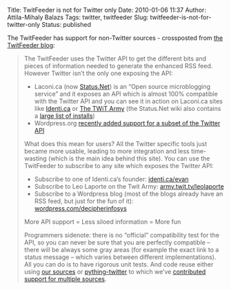 Title: TwitFeeder is not for Twitter only
Date: 2010-01-06 11:37
Author: Attila-Mihaly Balazs
Tags: twitter, twitfeeder
Slug: twitfeeder-is-not-for-twitter-only
Status: published

The TwitFeeder has support for non-Twitter sources - crossposted from
[the TwitFeeder
blog](http://blog.thetwitfeeder.com/2010/01/twitfeeder-is-not-for-twitter-only.html):

> The TwitFeeder uses the Twitter API to get the different bits and
> pieces of information needed to generate the enhanced RSS feed.
> However Twitter isn’t the only one exposing the API:
>
> -   Laconi.ca (now [Status.Net](http://status.net/)) is an “Open
>     source microblogging service” and it exposes an API which is
>     almost 100% compatible with the Twitter API and you can see it in
>     action on Laconi.ca sites like [Identi.ca](http://identi.ca/) or
>     [The TWiT Army](http://army.twit.tv/) (the Status.Net wiki also
>     contains a [large list of
>     installs](http://status.net/wiki/ListOfServers))
> -   Wordpress.org [recently added support for a subset of the Twitter
>     API](http://en.blog.wordpress.com/2009/12/12/twitter-api/)
>
> What does this mean for users? All the Twitter specific tools just
> became more usable, leading to more integration and less time-wasting
> (which is the main idea behind this site). You can use the TwitFeeder
> to subscribe to any site which exposes the Twitter API:
>
> -   Subscribe to one of Identi.ca’s founder:
>     [identi.ca/evan](http://www.thetwitfeeder.com/html/identi.ca/evan)
> -   Subscribe to Leo Laporte on the Twit Army:
>     [army.twit.tv/leolaporte](http://www.thetwitfeeder.com/html/army.twit.tv/leolaporte)
> -   Subscribe to a Wordpress blog (most of the blogs already have an
>     RSS feed, but just for the fun of it):
>     [wordpress.com/decipherinfosys](http://www.thetwitfeeder.com/html/wordpress.com/decipherinfosys)
>
> More API support = Less siloed information = More fun
>
> Programmers sidenote: there is no “official” compatibility test for
> the API, so you can never be sure that you are perfectly compatible –
> there will be always some gray areas (for example the exact link to a
> status message – which varies between different implementations). All
> you can do is to have rigorous unit tests. And code reuse either using
> [our sources](http://code.google.com/p/twitfeeder/) or
> [pything-twitter](http://code.google.com/p/python-twitter) to which
> we’ve [contributed support for multiple
> sources](http://code.google.com/p/python-twitter/issues/detail?id=114).
